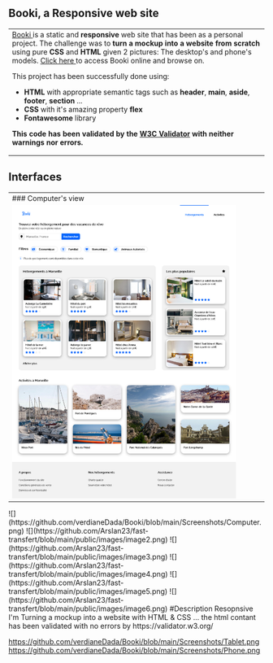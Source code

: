 ## Booki, a Responsive web site
<table>
<tr>
<td>
 <a href="">Booki </a>  is a static and <strong>responsive</strong>  web site that has been as a personal project. 
 The challenge was to  <strong> turn a  mockup into a website from scratch </strong> using  pure <strong>CSS</strong>  and <strong>HTML</strong> given 2 pictures: The desktop's and phone's models.
 <a href="">Click here </a> to access Booki online and browse on.
    
 
 This project has been successfully done using:
  - <strong>HTML</strong> with appropriate semantic tags such as <strong>header</strong>, <strong>main</strong>, <strong>aside</strong>, <strong>footer</strong>, <strong>section</strong> ...
- <strong>CSS</strong> with it's amazing property <strong>flex</strong> 
- <strong>Fontawesome</strong> library


<strong> This code has been validated by the <a href="https://validator.w3.org/">W3C Validator</a> with neither warnings nor errors.</strong>
</td>
</tr>
</table>
  
## Interfaces

<table>
<tr>
<td>
### Computer's view 
</td>
</tr>

<tr>
<td>
  <img  width="90%" alt="Demo Image" src="https://github.com/verdianeDada/Booki/blob/main/Screenshots/Computer.png">
</td>
</tr>
</table>
![](https://github.com/verdianeDada/Booki/blob/main/Screenshots/Computer.png)
![](https://github.com/Arslan23/fast-transfert/blob/main/public/images/image2.png)
![](https://github.com/Arslan23/fast-transfert/blob/main/public/images/image3.png)
![](https://github.com/Arslan23/fast-transfert/blob/main/public/images/image4.png)
![](https://github.com/Arslan23/fast-transfert/blob/main/public/images/image5.png)
![](https://github.com/Arslan23/fast-transfert/blob/main/public/images/image6.png)
#Description
Resopnsive
I'm Turning a mockup into a website with HTML & CSS ... 
the html contant has been validated with no errors by https://validator.w3.org/


https://github.com/verdianeDada/Booki/blob/main/Screenshots/Tablet.png
https://github.com/verdianeDada/Booki/blob/main/Screenshots/Phone.png